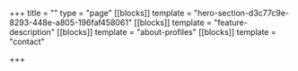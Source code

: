 +++
title = ""
type = "page"
[[blocks]]
template = "hero-section-d3c77c9e-8293-448e-a805-196faf458061"
[[blocks]]
template = "feature-description"
[[blocks]]
template = "about-profiles"
[[blocks]]
template = "contact"

+++
